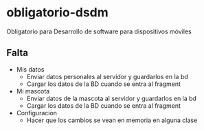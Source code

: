 obligatorio-dsdm
================

Obligatorio para Desarrollo de software para dispositivos móviles

## Falta
- Mis datos
  - Enviar datos personales al servidor y guardarlos en la bd
  - Cargar los datos de la BD cuando se entra al fragment
- Mi mascota
  - Enviar datos de la mascota al servidor y guardarlos en la bd
  - Cargar los datos de la BD cuando se entra al fragment
- Configuracion
  - Hacer que los cambios se vean en memoria en alguna clase
